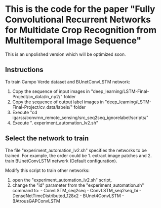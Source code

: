 # This is the code for the paper "Fully Convolutional Recurrent Networks for Multidate Crop Recognition from Multitemporal Image Sequence"

This is an unpolished version which will be optimized soon.

## Instructions

To train Campo Verde dataset and BUnetConvLSTM network:

1. Copy the sequence of input images in "deep_learning/LSTM-Final-Project/cv_data/in_np2/" folder
2. Copy the sequence of output label images in "deep_learning/LSTM-Final-Project/cv_data/labels/" folder
3. Execute "cd igarss/convrnn_remote_sensing/src_seq2seq_ignorelabel/scripts/"
4. Execute ". experiment_automation_lv2.sh"

## Select the network to train

The file "experiment_automation_lv2.sh" specifies the networks to be trained. For example, the order could be 1. extract image patches and 2. train BUnetConvLSTM network (Default configuration).

Modify this script to train other networks: 
  1. open the "experiment_automation_lv2.sh" script, 
  2. change the "id" parameter from the "experiment_automation.sh" command to:
    - ConvLSTM_seq2seq
    - ConvLSTM_seq2seq_bi
    - DenseNetTimeDistributed_128x2
    - BUnet4ConvLSTM
    - BAtrousGAPConvLSTM
